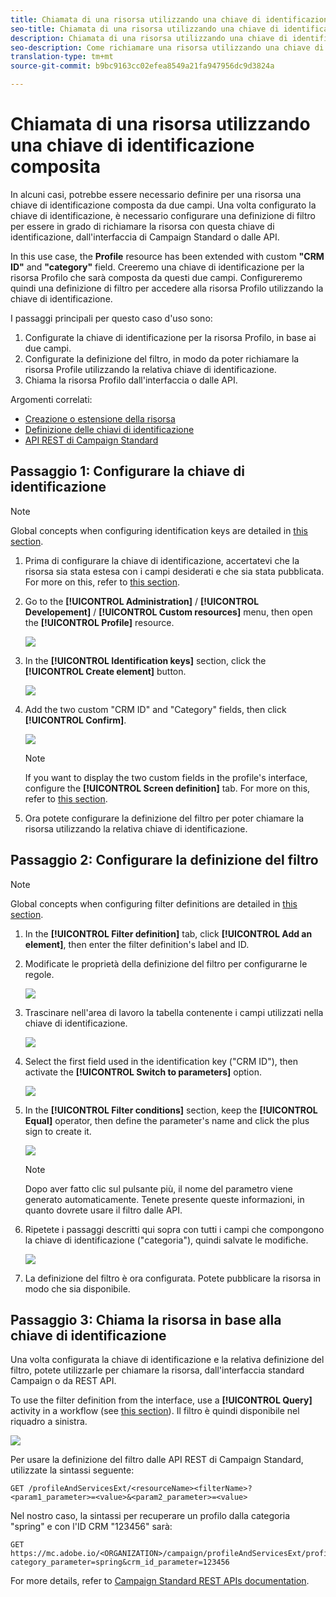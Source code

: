 ```yaml
---
title: Chiamata di una risorsa utilizzando una chiave di identificazione composita
seo-title: Chiamata di una risorsa utilizzando una chiave di identificazione composita
description: Chiamata di una risorsa utilizzando una chiave di identificazione composita
seo-description: Come richiamare una risorsa utilizzando una chiave di identificazione composita
translation-type: tm+mt
source-git-commit: b9bc9163cc02efea8549a21fa947956dc9d3824a

---
```



# Chiamata di una risorsa utilizzando una chiave di identificazione composita

In alcuni casi, potrebbe essere necessario definire per una risorsa una chiave di identificazione composta da due campi. Una volta configurato la chiave di identificazione, è necessario configurare una definizione di filtro per essere in grado di richiamare la risorsa con questa chiave di identificazione, dall'interfaccia di Campaign Standard o dalle API.

In this use case, the **Profile** resource has been extended with custom **"CRM ID"** and **"category"** field. Creeremo una chiave di identificazione per la risorsa Profilo che sarà composta da questi due campi. Configureremo quindi una definizione di filtro per accedere alla risorsa Profilo utilizzando la chiave di identificazione.

I passaggi principali per questo caso d'uso sono:

1. Configurate la chiave di identificazione per la risorsa Profilo, in base ai due campi.
1. Configurate la definizione del filtro, in modo da poter richiamare la risorsa Profile utilizzando la relativa chiave di identificazione.
1. Chiama la risorsa Profilo dall'interfaccia o dalle API.

Argomenti correlati:

* [Creazione o estensione della risorsa](../../developing/using/creating-or-extending-the-resource.md)
* [Definizione delle chiavi di identificazione](../../developing/using/configuring-the-resource-s-data-structure.md#defining-identification-keys)
* [API REST di Campaign Standard](https://docs.campaign.adobe.com/doc/standard/en/api/ACS_API.html)

## Passaggio 1: Configurare la chiave di identificazione

>[!NOTE]
> Global concepts when configuring identification keys are detailed in [this section](../../developing/using/configuring-the-resource-s-data-structure.md#defining-identification-keys).

1. Prima di configurare la chiave di identificazione, accertatevi che la risorsa sia stata estesa con i campi desiderati e che sia stata pubblicata. For more on this, refer to [this section](../../developing/using/creating-or-extending-the-resource.md).

1. Go to the **[!UICONTROL Administration]** / **[!UICONTROL Developement]** / **[!UICONTROL Custom resources]** menu, then open the **[!UICONTROL Profile]** resource.

   ![](assets/uc_idkey1.png)

1. In the **[!UICONTROL Identification keys]** section, click the **[!UICONTROL Create element]** button.

   ![](assets/uc_idkey2.png)

1. Add the two custom "CRM ID" and "Category" fields, then click **[!UICONTROL Confirm]**.

   ![](assets/uc_idkey3.png)

   >[!NOTE]
   > If you want to display the two custom fields in the profile's interface, configure the **[!UICONTROL Screen definition]** tab. For more on this, refer to [this section](../../developing/using/configuring-the-screen-definition.md).

1. Ora potete configurare la definizione del filtro per poter chiamare la risorsa utilizzando la relativa chiave di identificazione.

## Passaggio 2: Configurare la definizione del filtro

>[!NOTE]
> Global concepts when configuring filter definitions are detailed in [this section](../../developing/using/configuring-filter-definition.md).

1. In the **[!UICONTROL Filter definition]** tab, click **[!UICONTROL Add an element]**, then enter the filter definition's label and ID.

1. Modificate le proprietà della definizione del filtro per configurarne le regole.

   ![](assets/uc_idkey4.png)

1. Trascinare nell'area di lavoro la tabella contenente i campi utilizzati nella chiave di identificazione.

   ![](assets/uc_idkey5.png)

1. Select the first field used in the identification key ("CRM ID"), then activate the **[!UICONTROL Switch to parameters]** option.

   ![](assets/uc_idkey6.png)

1. In the **[!UICONTROL Filter conditions]** section, keep the **[!UICONTROL Equal]** operator, then define the parameter's name and click the plus sign to create it.

   ![](assets/uc_idkey7.png)

   >[!NOTE]
   > Dopo aver fatto clic sul pulsante più, il nome del parametro viene generato automaticamente. Tenete presente queste informazioni, in quanto dovrete usare il filtro dalle API.

1. Ripetete i passaggi descritti qui sopra con tutti i campi che compongono la chiave di identificazione ("categoria"), quindi salvate le modifiche.

   ![](assets/uc_idkey8.png)

1. La definizione del filtro è ora configurata. Potete pubblicare la risorsa in modo che sia disponibile.

## Passaggio 3: Chiama la risorsa in base alla chiave di identificazione

Una volta configurata la chiave di identificazione e la relativa definizione del filtro, potete utilizzarle per chiamare la risorsa, dall'interfaccia standard Campaign o da REST API.

To use the filter definition from the interface, use a **[!UICONTROL Query]** activity in a workflow (see [this section](../../automating/using/query.md)). Il filtro è quindi disponibile nel riquadro a sinistra.

![](assets/uc_idkey9.png)

Per usare la definizione del filtro dalle API REST di Campaign Standard, utilizzate la sintassi seguente:

```
GET /profileAndServicesExt/<resourceName><filterName>?<param1_parameter>=<value>&<param2_parameter>=<value>
```

Nel nostro caso, la sintassi per recuperare un profilo dalla categoria "spring" e con l'ID CRM "123456" sarà:

```
GET https://mc.adobe.io/<ORGANIZATION>/campaign/profileAndServicesExt/profile/identification_key?category_parameter=spring&crm_id_parameter=123456
```

For more details, refer to [Campaign Standard REST APIs documentation](https://docs.campaign.adobe.com/doc/standard/en/api/ACS_API.html#filtering).